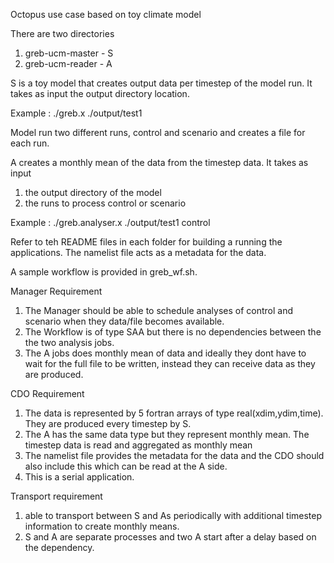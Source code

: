 Octopus use case based on toy climate model

There are two directories 
1. greb-ucm-master - S 
2. greb-ucm-reader - A

S is a toy model that creates output data per timestep of the model run.
It takes as input the output directory location.

Example : ./greb.x ./output/test1

Model run two different runs, control and scenario and creates a file for each run.

A creates a monthly mean of the data from the timestep data. It takes as input 
1. the output directory of the model
2. the runs to process control or scenario

Example : ./greb.analyser.x ./output/test1 control

Refer to teh README files in each folder for building a running the applications.
The namelist file acts as a metadata for the data. 

A sample workflow is provided in greb_wf.sh.

Manager Requirement

1. The Manager should be able to schedule analyses of control and scenario when they data/file becomes available.
2. The Workflow is of type SAA but there is no dependencies between the the two analysis jobs.
3. The A jobs does monthly mean of data and ideally they dont have to wait for the full file to be written, 
instead they can receive data as they are produced.

CDO Requirement

1. The data is represented by 5 fortran arrays of type real(xdim,ydim,time). They are produced every timestep by S.
2. The A has the same data type but they represent monthly mean. The timestep data is read and aggregated as monthly mean
3. The namelist file provides the metadata for the data and the CDO should also include this which can be read at the A side.
4. This is a serial application.

Transport requirement

1. able to transport between S and As periodically with additional timestep information to create monthly means.
2. S and A are separate processes and two A start after a delay based on the dependency. 


